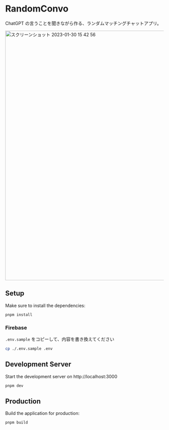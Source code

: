 # RandomConvo

ChatGPT の言うことを聞きながら作る、ランダムマッチングチャットアプリ。

<img width="795" alt="スクリーンショット 2023-01-30 15 42 56" src="https://user-images.githubusercontent.com/5090244/215412678-6be9aa80-f829-4480-96dc-961779b96d32.png">

## Setup

Make sure to install the dependencies:

```bash
pnpm install
```

### Firebase

`.env.sample` をコピーして、内容を書き換えてください

```bash
cp ./.env.sample .env
```

## Development Server

Start the development server on http://localhost:3000

```bash
pnpm dev
```

## Production

Build the application for production:

```bash
pnpm build
```
